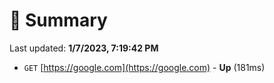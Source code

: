 # 📖 Summary
Last updated: **1/7/2023, 7:19:42 PM**

- `GET` [https://google.com](https://google.com) - **Up** (181ms)
